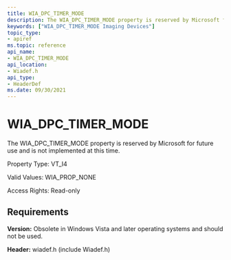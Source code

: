 ```yaml
---
title: WIA_DPC_TIMER_MODE
description: The WIA_DPC_TIMER_MODE property is reserved by Microsoft for future use and is not implemented at this time.
keywords: ["WIA_DPC_TIMER_MODE Imaging Devices"]
topic_type:
- apiref
ms.topic: reference
api_name:
- WIA_DPC_TIMER_MODE
api_location:
- Wiadef.h
api_type:
- HeaderDef
ms.date: 09/30/2021
---
```


# WIA_DPC_TIMER_MODE

The WIA_DPC_TIMER_MODE property is reserved by Microsoft for future use and is not implemented at this time.

Property Type: VT_I4

Valid Values: WIA_PROP_NONE

Access Rights: Read-only

## Requirements

**Version:** Obsolete in Windows Vista and later operating systems and should not be used.

**Header:** wiadef.h (include Wiadef.h)
